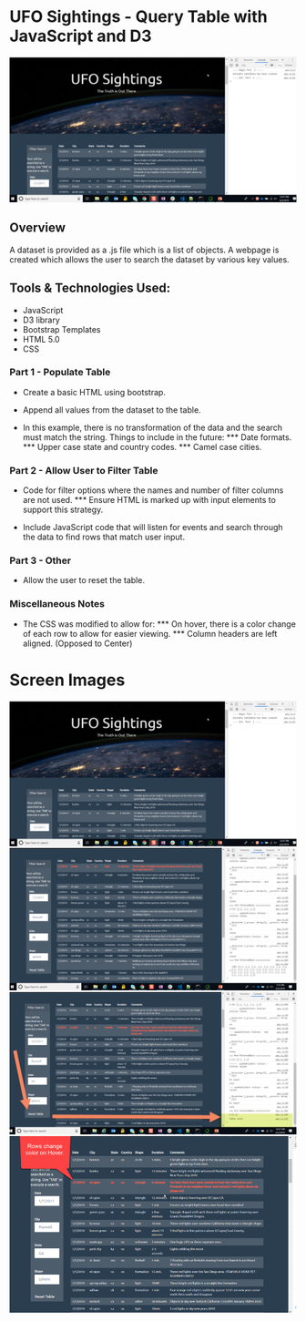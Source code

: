 # UFO Sightings - Query Table with JavaScript and D3

![InitialLoad](ReadMeImages/Picture1.png)

## Overview

A dataset is provided as a .js file which is a list of objects.   A webpage is created which allows the user to search the dataset by various key values. 

## Tools & Technologies Used: 

* JavaScript
* D3 library
* Bootstrap Templates
* HTML 5.0
* CSS

### Part 1 - Populate Table

* Create a basic HTML using bootstrap.

* Append all values from the dataset to the table.

* In this example, there is no transformation of the data and the search must match the string.   Things to include in the future:
*** Date formats.
*** Upper case state and country codes.
*** Camel case cities.


### Part 2 - Allow User to Filter Table

* Code for filter options where the names and number of filter columns are not used.
***  Ensure HTML is marked up with input elements to support this strategy.

* Include JavaScript code that will listen for events and search through the data to find rows that match user input.


### Part 3 - Other

*   Allow the user to reset the table.

### Miscellaneous Notes

*  The CSS was modified to allow for:
*** On hover, there is a color change of each row to allow for easier viewing.
*** Column headers are left aligned.  (Opposed to Center)

# Screen Images

![InitialLoad](ReadMeImages/Picture1.png)
<br>
![TableView](ReadMeImages/Picture2.png)
<br>
![ReloadPage](ReadMeImages/Picture3.png)
<br>
![HoverColor](ReadMeImages/Picture4.png)